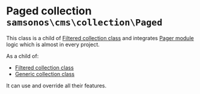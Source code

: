 # Paged collection ```samsonos\cms\collection\Paged```
This class is a child of [Filtered collection class](Filtered.md) and integrates [Pager module](https://github.com/samsonos/php_pager) logic which is almost in every project.

As a child of:
* [Filtered collection class](Filtered.md)
* [Generic collection class](Generic.md)

It can use and override all their features.
